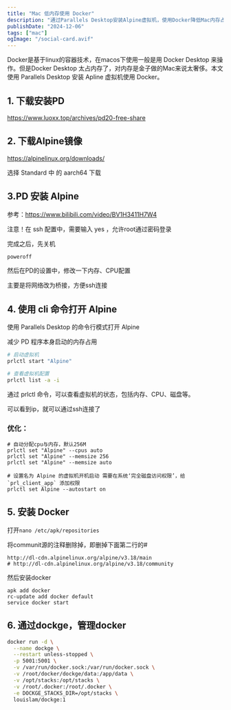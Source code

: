 ```yaml
---
title: "Mac 低内存使用 Docker"
description: "通过Parallels Desktop安装Alpine虚拟机，使用Docker降低Mac内存占用，实现轻量级容器化管理。"
publishDate: "2024-12-06"
tags: ["mac"]
ogImage: "/social-card.avif"
---
```


Docker是基于linux的容器技术，在macos下使用一般是用 Docker Desktop 来操作。但是Docker Desktop 太占内存了，对内存是金子做的Mac来说太奢侈。本文使用 Parallels Desktop 安装 Apline 虚拟机使用 Docker。
<!-- more --> 

## 1. 下载安装PD

https://www.luoxx.top/archives/pd20-free-share

## 2. 下载Alpine镜像

https://alpinelinux.org/downloads/

选择 Standard 中 的 aarch64 下载

## 3.PD 安装 Alpine

参考：https://www.bilibili.com/video/BV1H3411H7W4

注意！在 ssh 配置中，需要输入 yes ，允许root通过密码登录

完成之后，先关机

```bash
poweroff
```

然后在PD的设置中，修改一下内存、CPU配置

主要是将网络改为桥接，方便ssh连接

## 4. 使用 cli 命令打开 Alpine

使用 Parallels Desktop 的命令行模式打开 Alpine

减少 PD 程序本身启动的内存占用

```bash
# 启动虚拟机
prlctl start "Alpine"

# 查看虚拟机配置
prlctl list -a -i   
```
通过 prlctl 命令，可以查看虚拟机的状态，包括内存、CPU、磁盘等。

可以看到ip，就可以通过ssh连接了

### 优化：

```
# 自动分配cpu与内存，默认256M
prlctl set "Alpine" --cpus auto  
prlctl set "Alpine" --memsize 256
prlctl set "Alpine" --memsize auto

# 设置名为 Alpine 的虚拟机开机启动 需要在系统‘完全磁盘访问权限’，给 `prl_client_app` 添加权限
prlctl set Alpine --autostart on
```

## 5. 安装 Docker

打开`nano /etc/apk/repositories`
 
将communit源的注释删除掉，即删掉下面第二行的#
```
http://dl-cdn.alpinelinux.org/alpine/v3.18/main
# http://dl-cdn.alpinelinux.org/alpine/v3.18/community
```

然后安装docker
```
apk add docker
rc-update add docker default
service docker start
```
## 6. 通过dockge，管理docker

```sh
docker run -d \
  --name dockge \
  --restart unless-stopped \
  -p 5001:5001 \
  -v /var/run/docker.sock:/var/run/docker.sock \
  -v /root/docker/dockge/data:/app/data \
  -v /opt/stacks:/opt/stacks \
  -v /root/.docker:/root/.docker \
  -e DOCKGE_STACKS_DIR=/opt/stacks \
  louislam/dockge:1
``` 